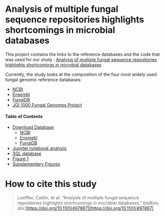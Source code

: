 # Analysis of multiple fungal sequence repositories highlights shortcomings in microbial databases

This project contains the links to the reference databases and the code that was used for our study : [Analysis of multiple fungal sequence repositories highlights shortcomings in microbial databases](https://www.biorxiv.org/content/10.1101/497867v2)

Currently, the study looks at the composition of the four  most widely used fungal genomic reference databases: 
 * [NCBI](https://www.ncbi.nlm.nih.gov/refseq/)
 * [Ensembl](http://fungi.ensembl.org/info/website/ftp/index.html)
 * [FungiDB](https://fungidb.org/common/downloads/release-41/)
 * [JGI 1000 Fungal Genomes Project](https://genome.jgi.doe.gov/fungi/fungi.info.html)


#### Table of Contents

* [Download Database](https://github.com/smangul1/db.microbiome/tree/master/Fungi/code/Reference_Seq_DB_Download)
  * [NCBI](https://github.com/smangul1/db.microbiome/tree/master/Fungi/code/Reference_Seq_DB_Download/NCBI_download)
  * [Ensmebl](https://github.com/smangul1/db.microbiome/tree/master/Fungi/code/Reference_Seq_DB_Download/Ensembl_download)
  * [FungiDB](https://github.com/smangul1/db.microbiome/tree/master/Fungi/code/Reference_Seq_DB_Download/FungiDB_download)
* [Jupyter notebook analysis](https://github.com/smangul1/db.microbiome/blob/master/Fungi/jupyter_notebook_analysis/analysis.ipynb)
* [SQL database](https://github.com/smangul1/db.microbiome/tree/master/Fungi/data)
* [Figure 1](https://github.com/smangul1/db.microbiome/tree/master/Fungi/jupyter_notebook_analysis/primary_fig)
* [Supplementary Figures](https://github.com/smangul1/db.microbiome/tree/master/Fungi/jupyter_notebook_analysis/supplementary_fig)

# How to cite this study

> Loeffler, Caitlin, et al. "Analysis of multiple fungal sequence repositories highlights shortcomings in microbial databases." bioRxiv, doi:[https://doi.org/10.1101/497867](https://doi.org/10.1101/497867) 
